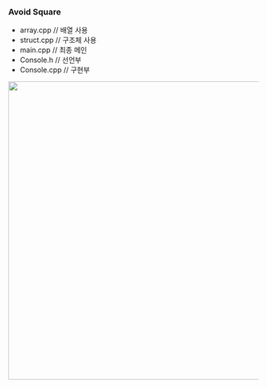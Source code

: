 ### Avoid Square
  - array.cpp // 배열 사용
  - struct.cpp // 구조체 사용
  - main.cpp // 최종 메인
  - Console.h // 선언부
  - Console.cpp // 구현부
<img width=600 src="https://user-images.githubusercontent.com/55432783/72966789-15376f80-3e03-11ea-922c-82cd6d40517c.png">
